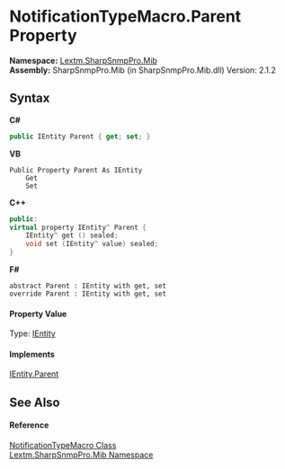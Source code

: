 # NotificationTypeMacro.Parent Property 
 

**Namespace:**&nbsp;<a href="N_Lextm_SharpSnmpPro_Mib">Lextm.SharpSnmpPro.Mib</a><br />**Assembly:**&nbsp;SharpSnmpPro.Mib (in SharpSnmpPro.Mib.dll) Version: 2.1.2

## Syntax

**C#**<br />
``` C#
public IEntity Parent { get; set; }
```

**VB**<br />
``` VB
Public Property Parent As IEntity
	Get
	Set
```

**C++**<br />
``` C++
public:
virtual property IEntity^ Parent {
	IEntity^ get () sealed;
	void set (IEntity^ value) sealed;
}
```

**F#**<br />
``` F#
abstract Parent : IEntity with get, set
override Parent : IEntity with get, set
```


#### Property Value
Type: <a href="T_Lextm_SharpSnmpPro_Mib_IEntity">IEntity</a>

#### Implements
<a href="P_Lextm_SharpSnmpPro_Mib_IEntity_Parent">IEntity.Parent</a><br />

## See Also


#### Reference
<a href="T_Lextm_SharpSnmpPro_Mib_NotificationTypeMacro">NotificationTypeMacro Class</a><br /><a href="N_Lextm_SharpSnmpPro_Mib">Lextm.SharpSnmpPro.Mib Namespace</a><br />
